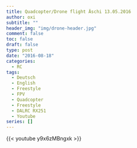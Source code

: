 ```yaml
---
title: Quadcopter/Drone flight Äschi 13.05.2016
author: oxi
subtitle: ""
header_img: "img/drone-header.jpg"
comment: false
toc: false
draft: false
type: post
date: "2016-08-18"
categories:
  - RC
tags:
  - Deutsch
  - English
  - Freestyle
  - FPV
  - Quadcopter
  - Freestyle
  - DALRC RX251
  - Youtube
series: []
---
```

{{< youtube y9x6zMBngxk >}}
